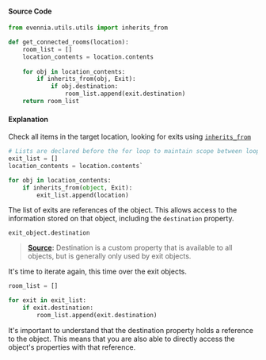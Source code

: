 #### Source Code
```python
from evennia.utils.utils import inherits_from

def get_connected_rooms(location):
    room_list = []
    location_contents = location.contents
    
    for obj in location_contents:
        if inherits_from(obj, Exit):
            if obj.destination:
                room_list.append(exit.destination)
    return room_list
```

#### Explanation
Check all items in the target location, looking for exits using [`inherits_from`](https://github.com/evennia/evennia/blob/master/evennia/utils/utils.py#L941)

```python
# Lists are declared before the for loop to maintain scope between loops.
exit_list = [] 
location_contents = location.contents`

for obj in location_contents:
    if inherits_from(object, Exit):
        exit_list.append(location)
```

The list of exits are references of the object. This allows access to the information stored on that object, including the `destination` property.

`exit_object.destination`
> **[Source](https://www.evennia.com/docs/latest/Objects.html#properties-and-functions-on-objects):** Destination is a custom property that is available to all objects, but is generally only used by exit objects.

It's time to iterate again, this time over the exit objects.

```python
room_list = []

for exit in exit_list:
    if exit.destination:
        room_list.append(exit.destination)
```

It's important to understand that the destination property holds a reference to the object. This means that you are also able to directly access the object's properties with that reference.